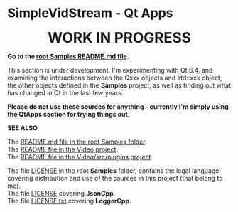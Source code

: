 
# SimpleVidStream - Qt Apps
    
<p style="text-align: center;">
<font size=+3><b>WORK IN PROGRESS</b></font>
</p>     
     
**Go to the [root Samples README.md file](../../../../README.md).**     
     
     
This section is under development.  I'm experimenting with Qt 6.4, and examining the interactions 
between the Qxxx objects and std::xxx object, the other objects defined in the **Samples** 
project, as well as finding out what has changed in Qt in the last few years.    
     
**Please do not use these sources for anything - currently I'm simply using the QtApps section for trying things out**.    
    
     
**SEE ALSO:**    

The [README.md file in the root Samples folder](../../../../README.md).    
The [README file in the Video project](../../../Video/README.md).     
The [README file in the Video/src/plugins project](../../../Video/src/plugins/README.md).        
    
The file [LICENSE](../../../../LICENSE) in the root **Samples** folder, contains the legal language covering distribution and use of the sources in this project (that belong to me).    
The file [LICENSE](../../../3rdparty/JsonCpp/JsonCpp-8190e06-2022-07-15/jsoncpp/LICENSE) covering **JsonCpp**.    
The file [LICENSE.txt](../../../3rdparty/LoggerCpp/SRombauts-LoggerCpp-a0868a8-modified/LICENSE.txt) covering **LoggerCpp**.     
     


